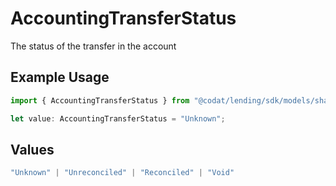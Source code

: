 # AccountingTransferStatus

The status of the transfer in the account

## Example Usage

```typescript
import { AccountingTransferStatus } from "@codat/lending/sdk/models/shared";

let value: AccountingTransferStatus = "Unknown";
```

## Values

```typescript
"Unknown" | "Unreconciled" | "Reconciled" | "Void"
```